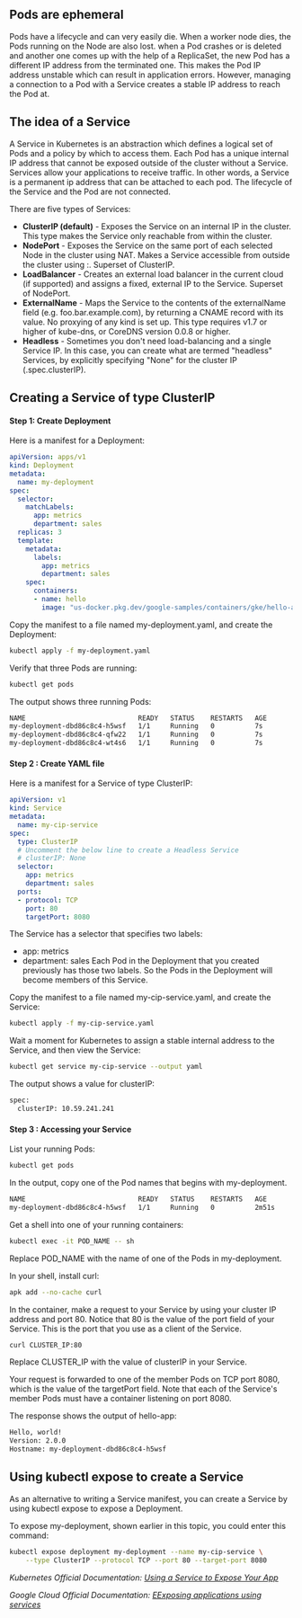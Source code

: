 ## Pods are ephemeral

Pods have a lifecycle and can very easily die. When a worker node dies, the Pods running on the Node are also lost. when a Pod crashes or is deleted and another one comes up with the help of a ReplicaSet, the new Pod has a different IP address from the terminated one. This makes the Pod IP address unstable which can result in application errors. However, managing a connection to a Pod with a Service creates a stable IP address to reach the Pod at.

## The idea of a Service

A Service in Kubernetes is an abstraction which defines a logical set of Pods and a policy by which to access them. Each Pod has a unique internal IP address that cannot be exposed outside of the cluster without a Service. Services allow your applications to receive traffic. In other words, a Service is a permanent ip address that can be attached to each pod. The lifecycle of the Service and the Pod are not connected.

There are five types of Services:

- **ClusterIP (default)** - Exposes the Service on an internal IP in the cluster. This type makes the Service only reachable from within the cluster.
- **NodePort** - Exposes the Service on the same port of each selected Node in the cluster using NAT. Makes a Service accessible from outside the cluster using <NodeIP>:<NodePort>. Superset of ClusterIP.
- **LoadBalancer** - Creates an external load balancer in the current cloud (if supported) and assigns a fixed, external IP to the Service. Superset of NodePort.
- **ExternalName** - Maps the Service to the contents of the externalName field (e.g. foo.bar.example.com), by returning a CNAME record with its value. No proxying of any kind is set up. This type requires v1.7 or higher of kube-dns, or CoreDNS version 0.0.8 or higher.
- **Headless** - Sometimes you don't need load-balancing and a single Service IP. In this case, you can create what are termed "headless" Services, by explicitly specifying "None" for the cluster IP (.spec.clusterIP).

## Creating a Service of type ClusterIP

#### Step 1: Create Deployment
Here is a manifest for a Deployment:

``` YAML
apiVersion: apps/v1
kind: Deployment
metadata:
  name: my-deployment
spec:
  selector:
    matchLabels:
      app: metrics
      department: sales
  replicas: 3
  template:
    metadata:
      labels:
        app: metrics
        department: sales
    spec:
      containers:
      - name: hello
        image: "us-docker.pkg.dev/google-samples/containers/gke/hello-app:2.0"
   ``` 
Copy the manifest to a file named my-deployment.yaml, and create the Deployment:

``` bash
kubectl apply -f my-deployment.yaml

```
Verify that three Pods are running:

```bash 
kubectl get pods
```
The output shows three running Pods:
```bash
NAME                            READY   STATUS    RESTARTS   AGE
my-deployment-dbd86c8c4-h5wsf   1/1     Running   0          7s
my-deployment-dbd86c8c4-qfw22   1/1     Running   0          7s
my-deployment-dbd86c8c4-wt4s6   1/1     Running   0          7s

```

#### Step 2 : Create YAML file
Here is a manifest for a Service of type ClusterIP:

``` YAML
apiVersion: v1
kind: Service
metadata:
  name: my-cip-service
spec:
  type: ClusterIP
  # Uncomment the below line to create a Headless Service
  # clusterIP: None
  selector:
    app: metrics
    department: sales
  ports:
  - protocol: TCP
    port: 80
    targetPort: 8080
```
The Service has a selector that specifies two labels:

- app: metrics
- department: sales
Each Pod in the Deployment that you created previously has those two labels. So the Pods in the Deployment will become members of this Service.

Copy the manifest to a file named my-cip-service.yaml, and create the Service:

``` bash
kubectl apply -f my-cip-service.yaml

```
Wait a moment for Kubernetes to assign a stable internal address to the Service, and then view the Service:
```bash 
kubectl get service my-cip-service --output yaml
```
The output shows a value for clusterIP:

```bash
spec:
  clusterIP: 10.59.241.241
``` 
#### Step 3 : Accessing your Service
List your running Pods:
``` bash
kubectl get pods

```
In the output, copy one of the Pod names that begins with my-deployment.

```bash
NAME                            READY   STATUS    RESTARTS   AGE
my-deployment-dbd86c8c4-h5wsf   1/1     Running   0          2m51s
```
Get a shell into one of your running containers:

```bash 
kubectl exec -it POD_NAME -- sh
```
Replace POD_NAME with the name of one of the Pods in my-deployment.

In your shell, install curl:

```bash
apk add --no-cache curl

```
In the container, make a request to your Service by using your cluster IP address and port 80. Notice that 80 is the value of the port field of your Service. This is the port that you use as a client of the Service.

``` bash
curl CLUSTER_IP:80
```
Replace CLUSTER_IP with the value of clusterIP in your Service.

Your request is forwarded to one of the member Pods on TCP port 8080, which is the value of the targetPort field. Note that each of the Service's member Pods must have a container listening on port 8080.

The response shows the output of hello-app:
```bash 
Hello, world!
Version: 2.0.0
Hostname: my-deployment-dbd86c8c4-h5wsf
```

## Using kubectl expose to create a Service
As an alternative to writing a Service manifest, you can create a Service by using kubectl expose to expose a Deployment.

To expose my-deployment, shown earlier in this topic, you could enter this command:

```bash
kubectl expose deployment my-deployment --name my-cip-service \
    --type ClusterIP --protocol TCP --port 80 --target-port 8080
```

*Kubernetes Official Documentation: [Using a Service to Expose Your App](https://kubernetes.io/docs/tutorials/kubernetes-basics/expose/expose-intro/)*

*Google Cloud Official Documentation: [EExposing applications using services ](https://cloud.google.com/kubernetes-engine/docs/how-to/exposing-apps)*

